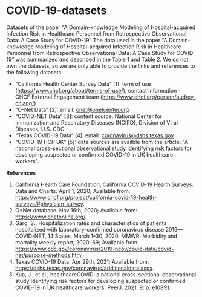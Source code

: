 # COVID-19-datasets
Datasets of the paper "A Domain-knowledge Modeling of Hospital-acquired Infection Risk in Healthcare Personnel from Retrospective Observational Data: A Case Study for COVID-19"
The data used in the paper “A Domain-knowledge Modeling of Hospital-acquired Infection Risk in Healthcare Personnel from Retrospective Observational Data: A Case Study for COVID-19” was summarized and described in the Table 1 and Table 2. We do not own the datasets, so we are only able to provide the links and references to the following datasets:

+ “California Health Center Survey Data” [1]: term of use (https://www.chcf.org/about/terms-of-use/), contact information - CHCF External Engagement team (https://www.chcf.org/person/audrey-chiang/) 
+ “O-Net Data” [2]: email: onet@onetcenter.org
+ “COVID-NET Data” [3]: content source: National Center for Immunization and Respiratory Diseases (NCIRD), Division of Viral Diseases, U.S. CDC
+ “Texas COVID-19 Data” [4]: email: coronavirus@dshs.texas.gov
+ “COVID-19 HCP UK” [5]: data sources are availble from the article: "A national cross-sectional observational study identifying risk factors for developing suspected or confirmed COVID-19 in UK healthcare workers".

**References**

1.	California Health Care Foundation, California COVID-19 Health Surveys: Data and Charts. April 1, 2020; Available from: https://www.chcf.org/project/california-covid-19-health-surveys/#physician-survey.
2.	O*Net database. Nov 16th, 2020; Available from: https://www.onetonline.org/.
3.	Garg, S., Hospitalization rates and characteristics of patients hospitalized with laboratory-confirmed coronavirus disease 2019—COVID-NET, 14 States, March 1–30, 2020. MMWR. Morbidity and mortality weekly report, 2020. 69; Available from: https://www.cdc.gov/coronavirus/2019-ncov/covid-data/covid-net/purpose-methods.html.
4.	Texas COVID-19 Data. Apr 29th, 2021; Available from: https://dshs.texas.gov/coronavirus/additionaldata.aspx.
5.	Kua, J., et al., healthcareCOVID: a national cross-sectional observational study identifying risk factors for developing suspected or confirmed COVID-19 in UK healthcare workers. PeerJ, 2021. 9: p. e10891.
